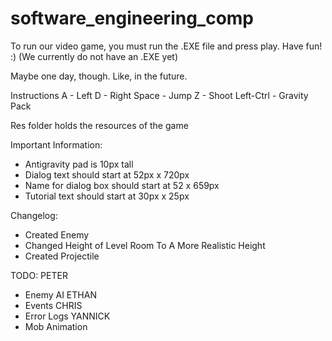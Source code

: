 # software_engineering_comp

To run our video game, you must run the .EXE file and press play. Have fun! :) (We currently do not have an .EXE yet) 

Maybe one day, though. Like, in the future.

Instructions
A - Left
D - Right
Space - Jump
Z - Shoot
Left-Ctrl - Gravity Pack

Res folder holds the resources of the game

Important Information:
- Antigravity pad is 10px tall
- Dialog text should start at 52px x 720px
- Name for dialog box should start at 52 x 659px
- Tutorial text should start at 30px x 25px

Changelog:
- Created Enemy
- Changed Height of Level Room To A More Realistic Height
- Created Projectile

TODO:
PETER
- Enemy AI
ETHAN
- Events
CHRIS
- Error Logs
YANNICK
- Mob Animation
